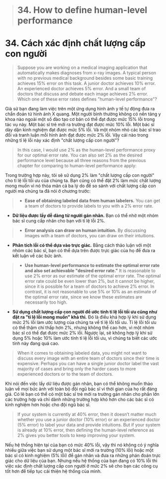 > # 34. How to define human-level performance

# 34. Cách xác định chất lượng cấp con người

> Suppose you are working on a medical imaging application that automatically makes diagnoses from x-ray images. A typical person with no previous medical background besides some basic training achieves 15% error on this task. A junior doctor achieves 10% error. An experienced doctor achieves 5% error. And a small team of doctors that discuss and debate each image achieves 2% error. Which one of these error rates defines "human-level performance"?

Giả sử bạn đang làm việc trên một ứng dụng hình ảnh y tế tự động đưa ra chẩn đoán từ hình ảnh X quang. Một người bình thường không có nền tảng y khoa nào ngoài một số đào tạo cơ bản có thể đạt được mức 15% lỗi trong tác vụ này. Một bác sĩ trẻ mới ra trường đạt được mức 10% lỗi. Một bác sĩ dày dặn kinh nghiệm đạt được mức 5% lỗi. Và một nhóm nhỏ các bác sĩ trao đổi và tranh luận mỗi hình ảnh đạt được mức 2% lỗi. Vậy cái nào trong những tỉ lệ lỗi này xác định "chất lượng cấp con người"?

> In this case, I would use 2% as the human-level performance proxy for our optimal error rate. You can also set 2% as the desired performance level because all three reasons from the previous chapter for comparing to human-level performance apply:

Trong trường hợp này, tôi sẽ sử dụng 2% làm "chất lượng cấp con người" cho tỉ lệ lỗi tối ưu của chúng ta. Bạn cũng có thể đặt 2% làm mức chất lượng mong muốn vì nó thỏa mãn cả ba lý do để so sánh với chất lượng cấp con người mà chúng ta đã nói ở chương trước:

> * **Ease of obtaining labeled data from human labelers.** You can get a team of doctors to provide labels to you with a 2% error rate.

* **Dữ liệu được lấy dễ dàng từ người gán nhãn.** Bạn có thể nhờ một nhóm bác sĩ cung cấp nhãn cho bạn với tỉ lệ lỗi 2%.

> * **Error analysis can draw on human intuition.** By discussing images with a team of doctors, you can draw on their intuitions.

* **Phân tích lỗi có thể dựa vào trực giác.** Bằng cách thảo luận với một nhóm các bác sĩ, bạn có thể dựa trên được trực giác của họ để đưa ra kết luận về các bức ảnh.


> * **Use human-level performance to estimate the optimal error rate and also set achievable "desired error rate."** It is reasonable to use 2% error as our estimate of the optimal error rate. The optimal error rate could be even lower than 2%, but it cannot be higher, since it is possible for a team of doctors to achieve 2% error. In contrast, it is not reasonable to use 5% or 10% as an estimate of the optimal error rate, since we know these estimates are necessarily too high.

* **Sử dụng chất lượng cấp con người để ước tính tỉ lệ lỗi tối ưu cũng như đặt ra "tỉ lệ lỗi mong muốn" khả thi.** Đó là điều khá hợp lý khi sử dụng mức 2% lỗi làm ước lượng của chúng ta về tỉ lệ lỗi tối ưu. Tỉ lệ lỗi tối ưu có thể thậm chí thấp hơn 2%, nhưng không thể cao hơn, vì một nhóm bác sĩ có thể đạt được mức 2% lỗi. Ngược lại, sẽ không hợp lý khi sử dụng 5% hoặc 10% làm ước tính tỉ lệ lỗi tối ưu, vì chúng ta biết các ước tính này đang quá cao.

> When it comes to obtaining labeled data, you might not want to discuss every image with an entire team of doctors since their time is expensive. Perhaps you can have a single junior doctor label the vast majority of cases and bring only the harder cases to more experienced doctors or to the team of doctors.

Khi nói đến việc lấy dữ liệu được gán nhãn, bạn có thể không muốn thảo luận về mọi bức ảnh với toàn bộ đội ngũ bác sĩ vì thời gian của họ rất đáng giá. Có lẽ bạn có thể có một bác sĩ trẻ mới ra trường gán nhãn cho phần lớn các trường hợp và chỉ dành những trường hợp khó hơn cho các bác sĩ có kinh nghiệm hơn hoặc cho đội ngũ bác sĩ.

> If your system is currently at 40% error, then it doesn’t matter much whether you use a junior doctor (10% error) or an experienced doctor (5% error) to label your data and provide intuitions. But if your system is already at 10% error, then defining the human-level reference as 2% gives you better tools to keep improving your system.

Nếu hệ thống hiện tại của bạn có mức 40% lỗi, vậy thì nó không có ý nghĩa nhiều giữa việc bạn sử dụng một bác sĩ mới ra trường (10% lỗi) hoặc một bác sĩ có kinh nghiệm (5% lỗi) để gán nhãn và đưa ra những phán đoán trực giác cho dữ liệu của bạn. Nhưng nếu hệ thống của bạn đang có 10% lỗi thì việc xác định chất lượng cấp con người ở mức 2% sẽ cho bạn các công cụ tốt hơn để tiếp tục cải thiện hệ thống của mình.
